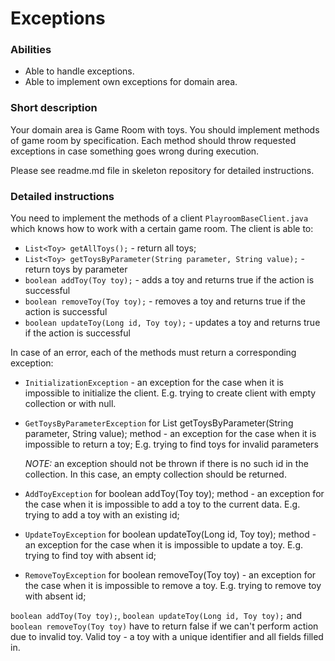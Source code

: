 # Exceptions

### Abilities
- Able to handle exceptions.
- Able to implement own exceptions for domain area.

### Short description
Your domain area is Game Room with toys. You should implement methods of game room by specification. Each method should throw requested exceptions in case something goes wrong during execution.

Please see readme.md  file in skeleton repository for detailed instructions.

### Detailed instructions
You need to implement the methods of a client `PlayroomBaseClient.java` which knows how to work with a certain game room.
The client is able to:

- `List<Toy> getAllToys();` - return all toys;
- `List<Toy> getToysByParameter(String parameter, String value);` - return toys by parameter
- `boolean addToy(Toy toy);` - adds a toy and returns true if the action is successful
- `boolean removeToy(Toy toy);` - removes a toy and returns true if the action is successful
- `boolean updateToy(Long id, Toy toy);` - updates a toy and returns true if the action is successful

In case of an error, each of the methods must return a corresponding exception:
* `InitializationException` - an exception for the case when it is impossible to initialize the client.
  E.g. trying to create client with empty collection or with null.

* `GetToysByParameterException` for List<Toy> getToysByParameter(String parameter, String value); method -
  an exception for the case when it is impossible to return a toy;
  E.g. trying to find toys for invalid parameters


  *NOTE:* an exception should not be thrown if there is no such id in the collection. In this case, an empty collection should be returned.

* `AddToyException` for boolean addToy(Toy toy); method - an exception for the case when it is impossible to add a toy to the current data.
  E.g. trying to add a toy with an existing id;

* `UpdateToyException` for boolean updateToy(Long id, Toy toy); method -
  an exception for the case when it is impossible to update a toy.
  E.g. trying to find toy with absent id;

* `RemoveToyException` for boolean removeToy(Toy toy) -
  an exception for the case when it is impossible to remove a toy.
  E.g. trying to remove toy with absent id;

`boolean addToy(Toy toy);`, `boolean updateToy(Long id, Toy toy);` and `boolean removeToy(Toy toy)`
have to return false if we can't perform action due to invalid toy.
Valid toy - a toy with a unique identifier and all fields filled in.
